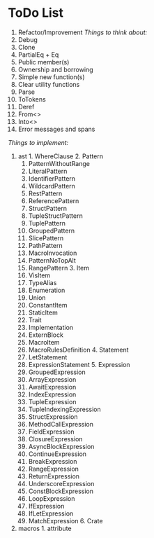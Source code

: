 # ToDo List
 1. Refactor/Improvement
  *Things to think about:*
   1. Debug
   2. Clone
   3. PartialEq + Eq
   4. Public member(s)
   5. Ownership and borrowing
   6. Simple new function(s)
   7. Clear utility functions
   8. Parse
   9. ToTokens
   10. Deref
   11. From<>
   12. Into<>
   13. Error messages and spans

  *Things to implement:*
   1. ast
     1. WhereClause
     2. Pattern
       1. PatternWithoutRange
         1. LiteralPattern
         2. IdentifierPattern
         3. WildcardPattern
         4. RestPattern
         5. ReferencePattern
         6. StructPattern
         7. TupleStructPattern
         8. TuplePattern
         9. GroupedPattern
         10. SlicePattern
         11. PathPattern
         12. MacroInvocation
       2. PatternNoTopAlt
         1. RangePattern
     3. Item
       1. VisItem
         1. TypeAlias
         2. Enumeration
         3. Union
         4. ConstantItem
         5. StaticItem
         6. Trait
         7. Implementation
         8. ExternBlock
       2. MacroItem
         1. MacroRulesDefinition
     4. Statement
       1. LetStatement
       2. ExpressionStatement
     5. Expression
       1. GroupedExpression
       2. ArrayExpression
       3. AwaitExpression
       4. IndexExpression
       5. TupleExpression
       6. TupleIndexingExpression
       7. StructExpression
       8. MethodCallExpression
       9. FieldExpression
       10. ClosureExpression
       11. AsyncBlockExpression
       12. ContinueExpression
       13. BreakExpression
       14. RangeExpression
       15. ReturnExpression
       16. UnderscoreExpression
       17. ConstBlockExpression
       18. LoopExpression
       19. IfExpression
       20. IfLetExpression
       21. MatchExpression
     6. Crate
   2. macros
     1. attribute